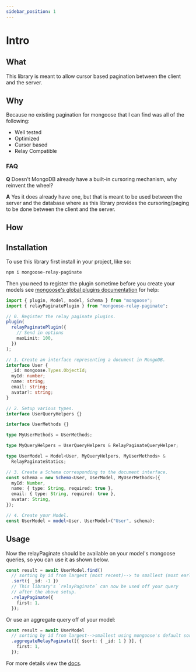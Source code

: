 ```yaml
---
sidebar_position: 1
---
```


# Intro



## What

This library is meant to allow cursor based pagination between the client and the server.

## Why

Because no existing pagination for mongoose that I can find was all of the following:

- Well tested
- Optimized
- Cursor based
- Relay Compatible

### FAQ

**Q** Doesn't MongoDB already have a built-in cursoring mechanism, why reinvent the wheel?

**A** Yes it does already have one, but that is meant to be used between the server and the database where as this library provides the cursoring/paging to be done between the client and the server.

## How

## Installation

To use this library first install in your project, like so:

```bash
npm i mongoose-relay-paginate
```

Then you need to register the plugin sometime before you create your models see [mongoose's global plugins documentation](https://mongoosejs.com/docs/plugins.html#global) for help:

```ts
import { plugin, Model, model, Schema } from "mongoose";
import { relayPaginatePlugin } from "mongoose-relay-paginate";

// 0. Register the relay paginate plugins.
plugin(
  relayPaginatePlugin({
    // Send in options
    maxLimit: 100,
  })
);

// 1. Create an interface representing a document in MongoDB.
interface User {
  _id: mongoose.Types.ObjectId;
  myId: number;
  name: string;
  email: string;
  avatar?: string;
}

// 2. Setup various types.
interface UserQueryHelpers {}

interface UserMethods {}

type MyUserMethods = UserMethods;

type MyQueryHelpers = UserQueryHelpers & RelayPaginateQueryHelper;

type UserModel = Model<User, MyQueryHelpers, MyUserMethods> &
  RelayPaginateStatics;

// 3. Create a Schema corresponding to the document interface.
const schema = new Schema<User, UserModel, MyUserMethods>({
  myId: Number,
  name: { type: String, required: true },
  email: { type: String, required: true },
  avatar: String,
});

// 4. Create your Model.
const UserModel = model<User, UserModel>("User", schema);
```

## Usage

Now the relayPaginate should be available on your model's mongoose queries, so you can use it as shown below.

```ts
const result = await UserModel.find()
  // sorting by id from largest (most recent)--> to smallest (most early) using mongoose's default sort.
  .sort({ _id: -1 })
  // This library's `relayPaginate` can now be used off your query
  // after the above setup.
  .relayPaginate({
    first: 1,
  });
```

Or use an aggregate query off of your model:

```ts
const result = await UserModel
  // sorting by id from largest-->smallest using mongoose's default sort.
  .aggregateRelayPaginate([{ $sort: { _id: 1 } }], {
    first: 1,
  });
```

For more details view the [docs](https://johnsonjo4531.github.io/mongoose-relay-paginate/).
